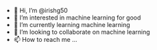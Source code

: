 - 👋 Hi, I’m @irishg50
- 👀 I’m interested in machine learning for good
- 🌱 I’m currently learning machine learning
- 💞️ I’m looking to collaborate on machine learning
- 📫 How to reach me ...

<!---
irishg50/irishg50 is a ✨ special ✨ repository because its `README.md` (this file) appears on your GitHub profile.
You can click the Preview link to take a look at your changes.
--->
